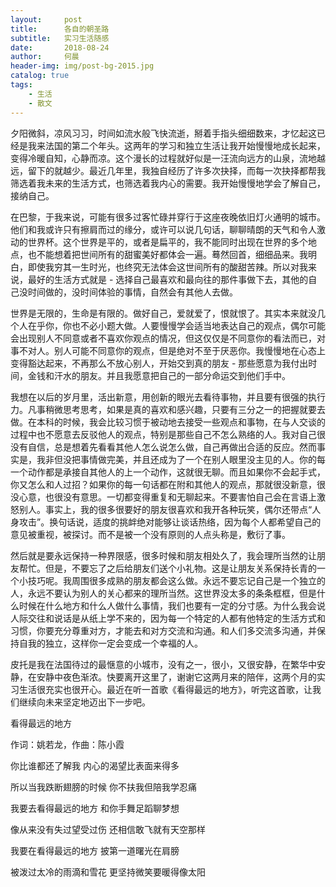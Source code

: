 ```yaml
---
layout:     post
title:      各自的朝圣路
subtitle:   实习生活随感
date:       2018-08-24
author:     何晨
header-img: img/post-bg-2015.jpg
catalog: true
tags:
    - 生活
    - 散文
---
```


夕阳微斜，凉风习习，时间如流水般飞快流逝，掰着手指头细细数来，才忆起这已经是我来法国的第二个年头。这两年的学习和独立生活让我开始慢慢地成长起来，变得冷暖自知，心静而凉。这个漫长的过程就好似是一汪流向远方的山泉，流地越远，留下的就越少。最近几年里，我独自经历了许多次抉择，而每一次抉择都帮我筛选着我未来的生活方式，也筛选着我内心的需要。我开始慢慢地学会了解自己，接纳自己。

在巴黎，于我来说，可能有很多过客忙碌并穿行于这座夜晚依旧灯火通明的城市。他们和我或许只有擦肩而过的缘分，或许可以说几句话，聊聊晴朗的天气和令人激动的世界杯。这个世界是平的，或者是扁平的，我不能同时出现在世界的多个地点，也不能想着把世间所有的甜蜜美好都体会一遍。蓦然回首，细细品来。我明白，即使我穷其一生时光，也终究无法体会这世间所有的酸甜苦辣。所以对我来说，最好的生活方式就是 - 选择自己最喜欢和最向往的那件事做下去，其他的自己没时间做的，没时间体验的事情，自然会有其他人去做。

世界是无限的，生命是有限的。做好自己，爱就爱了，恨就恨了。其实本来就没几个人在乎你，你也不必小题大做。人要慢慢学会适当地表达自己的观点，偶尔可能会出现别人不同意或者不喜欢你观点的情况，但这仅仅是不同意你的看法而已，对事不对人。别人可能不同意你的观点，但是绝对不至于厌恶你。我慢慢地在心态上变得豁达起来，不再那么不放心别人，开始交到真的朋友 - 那些愿意为我付出时间，金钱和汗水的朋友。并且我愿意把自己的一部分命运交到他们手中。

我想在以后的岁月里，活出新意，用创新的眼光去看待事物，并且要有很强的执行力。凡事稍微思考思考，如果是真的喜欢和感兴趣，只要有三分之一的把握就要去做。在本科的时候，我会比较习惯于被动地去接受一些观点和事物，在与人交谈的过程中也不愿意去反驳他人的观点，特别是那些自己不怎么熟络的人。我对自己很没有自信，总是想着先看看其他人怎么说怎么做，自己再做出合适的反应。然而事实是，我非但没把事情做完美，并且还成为了一个在别人眼里没主见的人。你的每一个动作都是承接自其他人的上一个动作，这就很无聊。而且如果你不会起手式，你又怎么和人过招？如果你的每一句话都在附和其他人的观点，那就很没新意，很没心意，也很没有意思。一切都变得重复和无聊起来。不要害怕自己会在言语上激怒别人。事实上，我的很多很要好的朋友很喜欢和我开各种玩笑，偶尔还带点“人身攻击”。换句话说，适度的挑衅绝对能够让谈话热络，因为每个人都希望自己的意见被重视，被探讨。而不是被一个没有原则的人点头称是，敷衍了事。

然后就是要永远保持一种界限感，很多时候和朋友相处久了，我会理所当然的让朋友帮忙。但是，不要忘了之后给朋友们送个小礼物。这是让朋友关系保持长青的一个小技巧呢。我周围很多成熟的朋友都会这么做。永远不要忘记自己是一个独立的人，永远不要认为别人的关心都来的理所当然。这世界没太多的条条框框，但是什么时候在什么地方和什么人做什么事情，我们也要有一定的分寸感。为什么我会说人际交往和说话是从纸上学不来的，因为每一个特定的人都有他特定的生活方式和习惯，你要充分尊重对方，才能去和对方交流和沟通。和人们多交流多沟通，并保持自我的独立，这样你一定会变成一个幸福的人。

皮托是我在法国待过的最惬意的小城市，没有之一，很小，又很安静，在繁华中安静，在安静中夜色渐浓。快要离开这里了，谢谢它这两月来的陪伴，这两个月的实习生活很充实也很开心。最近在听一首歌《看得最远的地方》，听完这首歌，让我们继续向未来坚定地迈出下一步吧。

看得最远的地方

作词：姚若龙，作曲：陈小霞

你比谁都还了解我 内心的渴望比表面来得多

所以当我跌断翅膀的时候 你不扶我但陪我学忍痛

我要去看得最远的地方 和你手舞足蹈聊梦想

像从来没有失过望受过伤 还相信敢飞就有天空那样

我要在看得最远的地方 披第一道曙光在肩膀

被泼过太冷的雨滴和雪花 更坚持微笑要暖得像太阳

